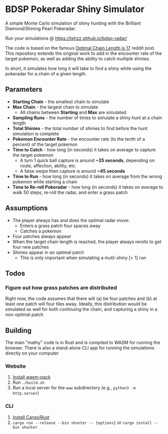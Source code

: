 # BDSP Pokeradar Shiny Simulator
A simple Monte Carlo simulation of shiny hunting with the Brilliant Diamond/Shining Pearl Pokeradar.

Run your simulations @ https://tehzz.github.io/bdsp-radar/

The code is based on the famous [Optimal Chain Length is 17](https://www.reddit.com/r/PokemonBDSP/comments/r5ngul/pok%C3%A9radar_shiny_chaining_optimal_chain_length_is/) reddit post. This repository extends the original work to add in the encounter rate of the target pokemon, as well as adding the ability to catch multiple shinies.

In short, it simulates how long it will take to find a shiny while using the pokeradar for a chain of a given length. 


## Parameters

* **Starting Chain** - the smallest chain to simulate
* **Max Chain** - the largest chain to simulate 
  * All chains between **Starting** and **Max** are simulated
* **Sampling Runs** - the number of times to simulate a shiny hunt at a chain length
* **Total Shinies** - the total number of shinies to find before the hunt simulation is complete
* **Pokemon Encounter Rate** - the encounter rate (to the tenth of a percent) of the target pokemon
* **Time to Catch** - how long (in seconds) it takes on average to capture the target pokemon
  * A turn 1 quick ball capture is around **~35 seconds**, depending on route, affection, ability, etc.
  * A false swipe then capture is around **~45 seconds**
* **Time to Run** - how long (in seconds) it takes on average from the wrong pokemon while starting a chain
* **Time to Re-roll Pokeradar** - how long (in seconds) it takes on average to walk 50 steps, re-roll the radar, and enter a grass patch

## Assumptions
* The player always has and does the optimal radar move:
  * Enters a grass patch four spaces away
  * Catches a pokemon
* Four patches always appear
* When the target chain length is reached, the player always rerolls to get four new patches
* Shinies appear in an optimal patch
  * This is only important when simulating a mutli-shiny [> 1] run

## Todos
### Figure out how grass patches are distributed
Right now, the code assumes that there will (a) be four patches and (b) at least one patch will four tiles away. Ideally, this distribution would be simulated as well for both continuing the chain, and capturing a shiny in a non-optimal patch

## Building
The main "mathy" code is in Rust and is compiled to WASM for running the browser. There is also a stand-alone CLI app for running the simulations directly on your computer

### Website
1. [Install wasm-pack](https://rustwasm.github.io/wasm-pack/)
2. Run `./build.sh` 
3. Run a local server for the `www` subdirectory (e.g., `python3 -m http.server`)

### CLI
1. [Install Cargo/Rust](https://rustup.rs)
2. `cargo run --release --bin shunter -- {options}` or `cargo install --bin shunter`

